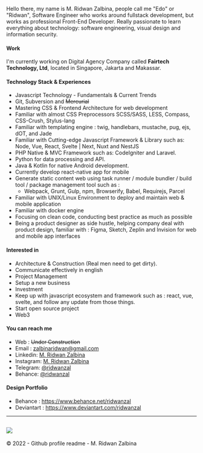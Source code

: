 Hello there, my name is M. Ridwan Zalbina, people call me "Edo" or "Ridwan", Software Engineer who works around fullstack development, but works as professional Front-End Developer. Really passionate to learn everything about technology: software engineering, visual design and information security.

#### Work

I'm currently working on Digital Agency Company called **Fairtech Technology, Ltd**, located in Singapore, Jakarta and Makassar.

#### Technology Stack  & Experiences 

- Javascript Technology  - Fundamentals & Current Trends
- Git, Subversion and ~~Mercurial~~
- Mastering CSS & Frontend Architecture for web development
- Familiar with almost CSS Preprocessors SCSS/SASS, LESS, Compass, CSS-Crush, Stylus-lang
- Familiar with templating engine : twig, handlebars, mustache, pug, ejs, dOT, and Jade
- Familiar with Cutting-edge Javascript Framework & Library such as: Node, Vue, React, Svelte | Next, Nuxt and NestJS
- PHP Native & MVC Framework such as: CodeIgniter and Laravel.
- Python for data processing and API.
- Java & Kotlin for native Android development.
- Currently develop react-native app for mobile
- Generate static content web using task runner / module bundler / build tool / package management tool such as :
  - Webpack, Grunt, Gulp, npm, Browserify, Babel, Requirejs, Parcel
- Familiar with UNIX/Linux Environment to deploy and maintain web & mobile application
- Familiar with docker engine
- Focusing on clean code, conducting best practice as much as possible
- Being a product designer as side hustle, helping company deal with product design, familiar with : Figma, Sketch, Zeplin and Invision for web and mobile app interfaces

#### Interested in

- Architecture & Construction (Real men need to get dirty). 
- Communicate effectively in english
- Project Management
- Setup a new business
- Investment
- Keep up with javascript ecosystem and framework such as : react, vue, svelte, and follow any update from those things.
- Start open source project
- Web3

#### You can reach me

- Web : ~~Under Construction~~ 
- Email :  [zalbinaridwan@gmail.com](mailto:zalbinaridwan@gmail.com)
- Linkedin: [M. Ridwan Zalbina](https://www.linkedin.com/in/mridwanzalbina/)
- Instagram: [M. Ridwan Zalbina](https://www.instagram.com/ridwanzal/)
- Telegram: [@ridwanzal](https://t.me/ridwanzal)
- Behance: [@ridwanzal](https://behance.net/ridwanzal)

#### Design Portfolio
- Behance : https://www.behance.net/ridwanzal
- Deviantart : https://www.deviantart.com/ridwanzal

------
![](https://komarev.com/ghpvc/?username=ridwanzal&color=blueviolet)
------

&copy; 2022 - Github profile readme - M. Ridwan Zalbina
